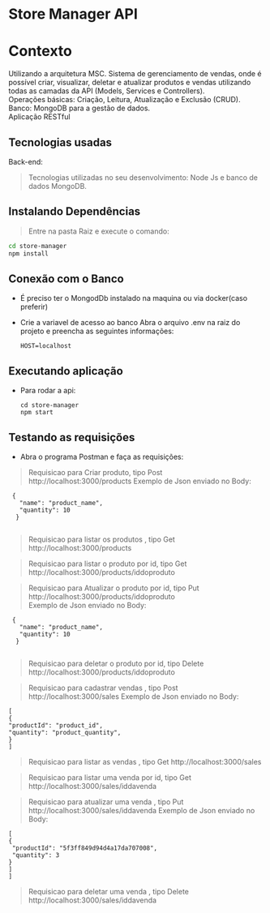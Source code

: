 

# Store Manager API 
    

# Contexto
Utilizando a arquitetura MSC.
    Sistema de gerenciamento de vendas, onde é possível criar, visualizar, deletar e atualizar produtos e vendas utilizando todas as camadas da API (Models, Services e Controllers).<br>
   Operações básicas: Criação, Leitura, Atualização e Exclusão (CRUD).<br>
   Banco: MongoDB para a gestão de dados.<br>
   Aplicação RESTful


## Tecnologias usadas

Back-end:
>  Tecnologias utilizadas no seu desenvolvimento:
   Node Js e banco de dados MongoDB.

## Instalando Dependências

> Entre na pasta Raiz e execute o comando:

```bash
cd store-manager 
npm install
``` 

## Conexão com o Banco

*  É preciso ter o MongodDb instalado na maquina ou via docker(caso preferir) 
*  Crie a variavel de acesso ao banco 
    Abra o  arquivo .env na raiz do projeto e preencha as seguintes informações:
    
     ```
    HOST=localhost
     ```
    
## Executando aplicação

* Para rodar a api:

  ```
  cd store-manager 
  npm start
  ```

## Testando as requisições

  
* Abra o programa Postman e faça as requisições:

>  Requisicao para Criar produto, tipo Post http://localhost:3000/products
      Exemplo de Json enviado no Body:
      
  ```
   {
     "name": "product_name",
     "quantity": 10
    }
    
  ``` 
    
> Requisicao para listar os produtos , tipo Get http://localhost:3000/products
  
  
  
> Requisicao para listar o produto por id, tipo Get http://localhost:3000/products/iddoproduto
  
  
> Requisicao para Atualizar o produto por id, tipo Put http://localhost:3000/products/iddoproduto  
    Exemplo de Json enviado no Body:
      
  ```
   {
     "name": "product_name",
     "quantity": 10
    }
    
  ``` 

> Requisicao para deletar o produto por id, tipo Delete http://localhost:3000/products/iddoproduto
  

  
> Requisicao para cadastrar vendas , tipo Post http://localhost:3000/sales 
  Exemplo de Json enviado no Body:
  
   ```
  [
  {
  "productId": "product_id",
  "quantity": "product_quantity",
  }
  ]
 ```
 
> Requisicao para listar as vendas , tipo Get http://localhost:3000/sales
    
  
> Requisicao para listar uma venda por id, tipo Get http://localhost:3000/sales/iddavenda
  
  
> Requisicao para atualizar uma venda , tipo Put http://localhost:3000/sales/iddavenda 
  Exemplo de Json enviado no Body:
  
   ```
 [
  {
    "productId": "5f3ff849d94d4a17da707008",
    "quantity": 3
  }
]
  ]
 ```
 
> Requisicao para deletar uma venda , tipo Delete http://localhost:3000/sales/iddavenda 
 
     
     

